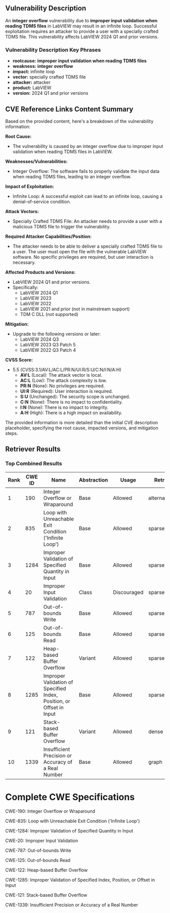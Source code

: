 ## Vulnerability Description
An **integer overflow** vulnerability due to **improper input validation when reading TDMS files** in LabVIEW may result in an infinite loop. Successful exploitation requires an attacker to provide a user with a specially crafted TDMS file. This vulnerability affects LabVIEW 2024 Q1 and prior versions.

### Vulnerability Description Key Phrases
- **rootcause:** **improper input validation when reading TDMS files**
- **weakness:** **integer overflow**
- **impact:** infinite loop
- **vector:** specially crafted TDMS file
- **attacker:** attacker
- **product:** LabVIEW
- **version:** 2024 Q1 and prior versions

## CVE Reference Links Content Summary
Based on the provided content, here's a breakdown of the vulnerability information:

**Root Cause:**
- The vulnerability is caused by an integer overflow due to improper input validation when reading TDMS files in LabVIEW.

**Weaknesses/Vulnerabilities:**
- Integer Overflow: The software fails to properly validate the input data when reading TDMS files, leading to an integer overflow.

**Impact of Exploitation:**
- Infinite Loop: A successful exploit can lead to an infinite loop, causing a denial-of-service condition.

**Attack Vectors:**
-  Specially Crafted TDMS File: An attacker needs to provide a user with a malicious TDMS file to trigger the vulnerability.

**Required Attacker Capabilities/Position:**
- The attacker needs to be able to deliver a specially crafted TDMS file to a user. The user must open the file with the vulnerable LabVIEW software. No specific privileges are required, but user interaction is necessary.

**Affected Products and Versions:**
- LabVIEW 2024 Q1 and prior versions.
- Specifically:
    - LabVIEW 2024 Q1
    - LabVIEW 2023
    - LabVIEW 2022
    - LabVIEW 2021 and prior (not in mainstream support)
    - TDM C DLL (not supported)

**Mitigation:**
-  Upgrade to the following versions or later:
    - LabVIEW 2024 Q3
    - LabVIEW 2023 Q3 Patch 5
    - LabVIEW 2022 Q3 Patch 4

**CVSS Score:**
- 5.5 (CVSS:3.1/AV:L/AC:L/PR:N/UI:R/S:U/C:N/I:N/A:H)
    -   **AV:L** (Local): The attack vector is local.
    -   **AC:L** (Low): The attack complexity is low.
    -   **PR:N** (None): No privileges are required.
    -   **UI:R** (Required): User interaction is required.
    -   **S:U** (Unchanged): The security scope is unchanged.
    -   **C:N** (None): There is no impact to confidentiality.
    -  **I:N** (None): There is no impact to integrity.
    -   **A:H** (High): There is a high impact on availability.

The provided information is more detailed than the initial CVE description placeholder, specifying the root cause, impacted versions, and mitigation steps.

## Retriever Results

### Top Combined Results

| Rank | CWE ID | Name | Abstraction | Usage  | Retrievers | Individual Scores |
|------|--------|------|-------------|-------|------------|-------------------|
| 1 | 190 | Integer Overflow or Wraparound | Base | Allowed | alternate_terms | 0.800 |
| 2 | 835 | Loop with Unreachable Exit Condition ('Infinite Loop') | Base | Allowed | sparse | 0.307 |
| 3 | 1284 | Improper Validation of Specified Quantity in Input | Base | Allowed | sparse | 0.290 |
| 4 | 20 | Improper Input Validation | Class | Discouraged | sparse | 0.287 |
| 5 | 787 | Out-of-bounds Write | Base | Allowed | sparse | 0.284 |
| 6 | 125 | Out-of-bounds Read | Base | Allowed | sparse | 0.274 |
| 7 | 122 | Heap-based Buffer Overflow | Variant | Allowed | sparse | 0.272 |
| 8 | 1285 | Improper Validation of Specified Index, Position, or Offset in Input | Base | Allowed | sparse | 0.264 |
| 9 | 121 | Stack-based Buffer Overflow | Variant | Allowed | dense | 0.514 |
| 10 | 1339 | Insufficient Precision or Accuracy of a Real Number | Base | Allowed | graph | 0.002 |



# Complete CWE Specifications

CWE-190: Integer Overflow or Wraparound

CWE-835: Loop with Unreachable Exit Condition ('Infinite Loop')

CWE-1284: Improper Validation of Specified Quantity in Input

CWE-20: Improper Input Validation

CWE-787: Out-of-bounds Write

CWE-125: Out-of-bounds Read

CWE-122: Heap-based Buffer Overflow

CWE-1285: Improper Validation of Specified Index, Position, or Offset in Input

CWE-121: Stack-based Buffer Overflow

CWE-1339: Insufficient Precision or Accuracy of a Real Number